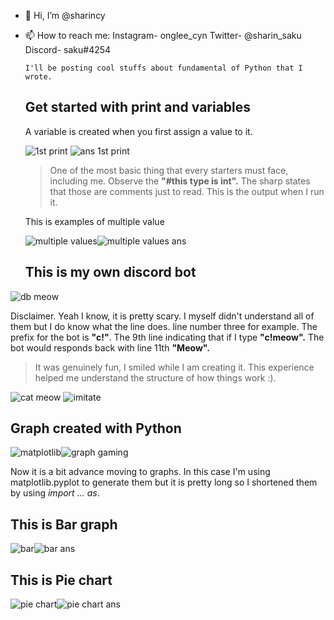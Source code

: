 - 👋 Hi, I’m @sharincy
- 📫 How to reach me: Instagram- onglee_cyn Twitter- @sharin_saku Discord- saku#4254                      
                       
      I'll be posting cool stuffs about fundamental of Python that I wrote.
    ## Get started with print and variables
     A variable is created when you first assign a value to it.
     
  ![1st print](https://user-images.githubusercontent.com/101504356/161052541-abb290ca-27e1-4159-a83d-f65ca5260b8e.PNG) ![ans 1st print](https://user-images.githubusercontent.com/101504356/161053123-c4da6a64-c212-4a2d-b40b-012d9df191ca.PNG)
     
     >One of the most basic thing that every starters must face, including me.
     Observe the __"#this type is int".__ The sharp states that those are comments just to read. This is the output when I run it.
     
     This is examples of multiple value 
     
  ![multiple values](https://user-images.githubusercontent.com/101504356/161238122-278a040c-2608-4eba-b4a9-d5bbf273347e.PNG)![multiple values ans](https://user-images.githubusercontent.com/101504356/161238154-e85758eb-40e0-491c-839d-0290aebd2966.PNG)

    ## This is my own discord bot
 ![db meow](https://user-images.githubusercontent.com/101504356/161281006-00bf3d7b-01cd-4395-8a00-27363b450a3b.PNG)

   Disclaimer. Yeah I know, it is pretty scary. I myself didn't understand all of them but I do know what the line does. 
   line number three for example. The prefix for the bot is __"c!"__.
   The 9th line indicating that if I type __"c!meow".__ The bot would responds back with line 11th __"Meow".__
   
   >It was genuinely fun, I smiled while I am creating it. This experience helped me understand the structure of how things work :).
   
 ![cat meow](https://user-images.githubusercontent.com/101504356/161287282-27af6d1b-7d7b-455c-ba96-e2ce0bec8bbc.PNG) ![imitate](https://user-images.githubusercontent.com/101504356/161287930-b3e3cf4f-7a4b-4fa4-ac65-3b1a88090c37.PNG)
 
   ## Graph created with Python
 
 ![matplotlib](https://user-images.githubusercontent.com/101504356/161306495-a8982bbd-8277-4c30-881f-5c9bb5ae06e3.PNG)![graph gaming](https://user-images.githubusercontent.com/101504356/161312505-a8dda279-a035-4e0d-b3bb-a03a1067996d.PNG)

  Now it is a bit advance moving to graphs. In this case I'm using matplotlib.pyplot to generate them but it is pretty long so I shortened them by using _import ... as_.
    
   ## This is Bar graph
 
 ![bar](https://user-images.githubusercontent.com/101504356/161411813-aa844b81-8b69-4995-b9c2-6e7cf6b3efb5.PNG)![bar ans](https://user-images.githubusercontent.com/101504356/161411814-cdfb836b-7f56-424a-8ed7-7aa61b3845f4.PNG)

  ## This is Pie chart
  
 ![pie chart](https://user-images.githubusercontent.com/101504356/161412311-c867d37c-91dd-45b9-b81b-d8d1fa8808ab.PNG)![pie chart ans](https://user-images.githubusercontent.com/101504356/161412320-71fc568e-ea3a-4894-83f3-b5c9c2fc75c7.PNG)






<!---
sharincy/sharincy is a ✨ special ✨ repository because its `README.md` (this file) appears on your GitHub profile.
You can click the Preview link to take a look at your changes.
--->
